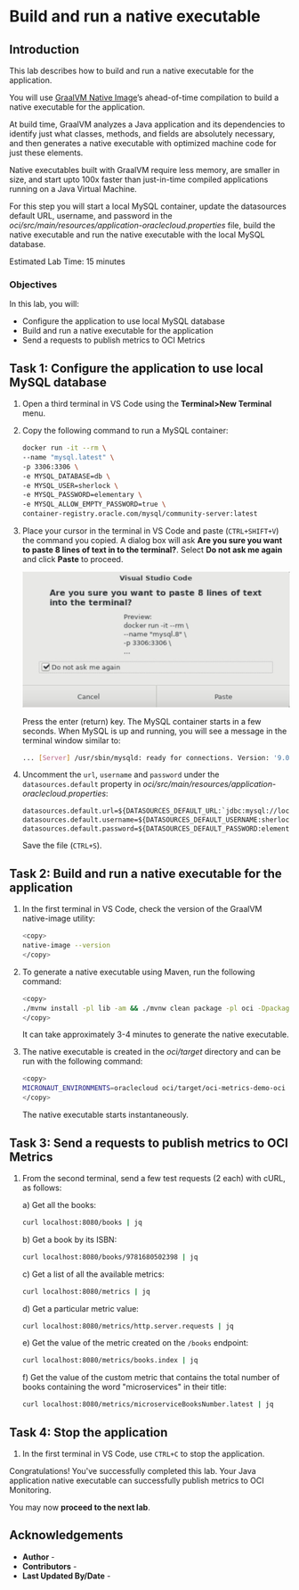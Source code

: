 # Build and run a native executable

## Introduction

This lab describes how to build and run a native executable for the application.

You will use [GraalVM Native Image](https://docs.oracle.com/en/graalvm/jdk/17/docs/overview/)’s ahead-of-time compilation to build a native executable for the application.

At build time, GraalVM analyzes a Java application and its dependencies to identify just what classes, methods, and fields are absolutely necessary, and then generates a native executable with optimized machine code for just these elements.

Native executables built with GraalVM require less memory, are smaller in size, and start upto 100x faster than just-in-time compiled applications running on a Java Virtual Machine.

For this step you will start a local MySQL container, update the datasources default URL, username, and password in the  _oci/src/main/resources/application-oraclecloud.properties_ file, build the native executable and run the native executable with the local MySQL database.

Estimated Lab Time: 15 minutes

### Objectives

In this lab, you will:

* Configure the application to use local MySQL database
* Build and run a native executable for the application
* Send a requests to publish metrics to OCI Metrics

## Task 1: Configure the application to use local MySQL database

1. Open a third terminal in VS Code using the **Terminal>New Terminal** menu.

2. Copy the following command to run a MySQL container:

   ``` bash
   docker run -it --rm \
   --name "mysql.latest" \
   -p 3306:3306 \
   -e MYSQL_DATABASE=db \
   -e MYSQL_USER=sherlock \
   -e MYSQL_PASSWORD=elementary \
   -e MYSQL_ALLOW_EMPTY_PASSWORD=true \
   container-registry.oracle.com/mysql/community-server:latest
   ```

3. Place your cursor in the terminal in VS Code and paste (`CTRL+SHIFT+V`) the command you copied. A dialog box will ask **Are you sure you want to paste 8 lines of text in to the terminal?**. Select **Do not ask me again** and click **Paste** to proceed.

	![VS Code Question Icon](./images/paste-mysql-8-confirm.jpg#input)

   Press the enter (return) key. The MySQL container starts in a few seconds. When MySQL is up and running, you will see a message in the terminal window similar to:

   ``` bash
   ... [Server] /usr/sbin/mysqld: ready for connections. Version: '9.0.1'  socket: '/var/lib/mysql/mysql.sock'  port: 3306  MySQL Community Server - GPL.
   ```

4. Uncomment the `url`, `username` and `password` under the `datasources.default` property in _oci/src/main/resources/application-oraclecloud.properties_:

   ``` properties
   datasources.default.url=${DATASOURCES_DEFAULT_URL:`jdbc:mysql://localhost:3306/db`}
   datasources.default.username=${DATASOURCES_DEFAULT_USERNAME:sherlock}
   datasources.default.password=${DATASOURCES_DEFAULT_PASSWORD:elementary}
   ```

   Save the file (`CTRL+S`).

## Task 2: Build and run a native executable for the application

1. In the first terminal in VS Code, check the version of the GraalVM native-image utility:

	``` bash
	<copy>
	native-image --version
	</copy>
	```

2. To generate a native executable using Maven, run the following command:

	``` bash
	<copy>
	./mvnw install -pl lib -am && ./mvnw clean package -pl oci -Dpackaging=native-image
	</copy>
	```

   It can take approximately 3-4 minutes to generate the native executable.

3. The native executable is created in the _oci/target_ directory and can be run with the following command:

	``` bash
	<copy>
	MICRONAUT_ENVIRONMENTS=oraclecloud oci/target/oci-metrics-demo-oci
	</copy>
	```

   The native executable starts instantaneously.

## Task 3: Send a requests to publish metrics to OCI Metrics

1. From the second terminal, send a few test requests (2 each) with cURL, as follows:

	a) Get all the books:

   ``` bash
   curl localhost:8080/books | jq
   ```

	b) Get a book by its ISBN:

   ``` bash
   curl localhost:8080/books/9781680502398 | jq
   ```

   c) Get a list of all the available metrics:

   ``` bash
   curl localhost:8080/metrics | jq
   ```

   d) Get a particular metric value:

   ``` bash
   curl localhost:8080/metrics/http.server.requests | jq
   ```

   e) Get the value of the metric created on the `/books` endpoint: 

   ``` bash
   curl localhost:8080/metrics/books.index | jq
   ```

   f) Get the value of the custom metric that contains the total number of books containing the word "microservices" in their title:

   ``` bash
   curl localhost:8080/metrics/microserviceBooksNumber.latest | jq
   ```

## Task 4: Stop the application

1. In the first terminal in VS Code, use `CTRL+C` to stop the application.

Congratulations! You've successfully completed this lab. Your Java application native executable can successfully publish metrics to OCI Monitoring.

You may now **proceed to the next lab**.

## Acknowledgements

* **Author** - [](var:author)
* **Contributors** - [](var:contributors)
* **Last Updated By/Date** - [](var:last_updated)
